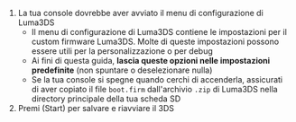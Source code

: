 1. La tua console dovrebbe aver avviato il menu di configurazione di Luma3DS
    - Il menu di configurazione di Luma3DS contiene le impostazioni per il custom firmware Luma3DS. Molte di queste impostazioni possono essere utili per la personalizzazione o per debug
    - Ai fini di questa guida, **lascia queste opzioni nelle impostazioni predefinite** (non spuntare o deselezionare nulla)
    - Se la tua console si spegne quando cerchi di accenderla, assicurati di aver copiato il file `boot.firm` dall'archivio `.zip` di Luma3DS nella directory principale della tua scheda SD
2. Premi (Start) per salvare e riavviare il 3DS
